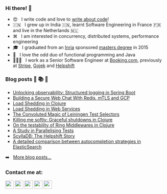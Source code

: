 ### Hi there! 👋

- 😍 &nbsp; I write code and love to [write about code](https://mourjo.me/blog)!
- 🇮🇳 &nbsp;  I grew up in India 🇮🇳, learnt Software Engineering in France 🇫🇷 and live in the Netherlands 🇳🇱
- ⌘ &nbsp;  I am interested in concurrency, distributed systems, performance engineering
- 🎓 &nbsp;  I graduated from an [Inria](https://www.inria.fr/en/centre-inria-sophia-antipolis-mediterranee) sponsored [masters degree](http://unice.fr/en) in 2015 
- 🤗 &nbsp;  I love the odd duo of functional programming and Java
- 👨🏻‍💻  &nbsp;  I work as a Senior Software Engineer at [Booking.com](https://blog.booking.com/), previously at [Stripe](https://stripe.com), [Gojek](https://www.gojek.io) and [Helpshift](https://www.helpshift.com/) 

### Blog posts 📗 📚 📖

<!-- BLOG-POST-LIST:START -->
- [Unlocking observability: Structured logging in Spring Boot](https://medium.com/booking-com-development/unlocking-observability-structured-logging-in-spring-boot-c81dbabfb9e7?source=rss-c69a7b7ed0c5------2)
- [Building a Secure Web Chat With Redis, mTLS and GCP](https://medium.com/@mourjo_sen/building-a-secure-web-chat-with-redis-mtls-and-gcp-e52007ba362d?source=rss-c69a7b7ed0c5------2)
- [Load Shedding in Clojure](https://medium.com/helpshift-engineering/load-shedding-in-clojure-d4857ce11588?source=rss-c69a7b7ed0c5------2)
- [Load Shedding in Web Services](https://medium.com/helpshift-engineering/load-shedding-in-web-services-9fa8cfa1ffe4?source=rss-c69a7b7ed0c5------2)
- [The Convoluted Magic of Leiningen Test Selectors](https://medium.com/helpshift-engineering/the-convoluted-magic-of-leiningen-test-selectors-2eb6c452dfcf?source=rss-c69a7b7ed0c5------2)
- [Killing me softly: Graceful shutdowns in Clojure](https://medium.com/helpshift-engineering/achieving-graceful-restarts-of-clojure-services-b3a3b9c1d60d?source=rss-c69a7b7ed0c5------2)
- [On the testability of Ring Middlewares in Clojure](https://medium.com/helpshift-engineering/on-the-testability-of-ring-middlewares-in-clojure-6795eae60f2a?source=rss-c69a7b7ed0c5------2)
- [A Study in Parallelising Tests](https://medium.com/helpshift-engineering/a-study-in-parallelising-tests-b5253817beae?source=rss-c69a7b7ed0c5------2)
- [ScyllaDB: The Helpshift Story](https://medium.com/helpshift-engineering/scylladb-the-helpshift-story-3d332bf80ce2?source=rss-c69a7b7ed0c5------2)
- [A detailed comparison between autocompletion strategies in ElasticSearch](https://medium.com/helpshift-engineering/a-detailed-comparison-between-autocompletion-strategies-in-elasticsearch-66cb9e9c62c4?source=rss-c69a7b7ed0c5------2)
<!-- BLOG-POST-LIST:END -->

➡️ &nbsp; [More blog posts...](http://mourjo.me/blog)

### Contact me at:

[<img width="26px" src="https://img.icons8.com/wired/64/000000/medium-new.png"/>](https://medium.com/@mourjo_sen) [<img width="26px" src="https://img.icons8.com/fluent/48/000000/github.png"/>](https://github.com/mourjo) [<img width="26px" src="https://img.icons8.com/fluent/48/000000/twitter.png"/>](https://twitter.com/mourjo_sen) [<img width="26px" src="https://img.icons8.com/color/48/000000/linkedin.png"/>](http://in.linkedin.com/in/mourjo) [<img width="26px" src="https://img.icons8.com/ios-filled/50/000000/mobile-email.png"/>](mailto:hello@mourjo.me)
